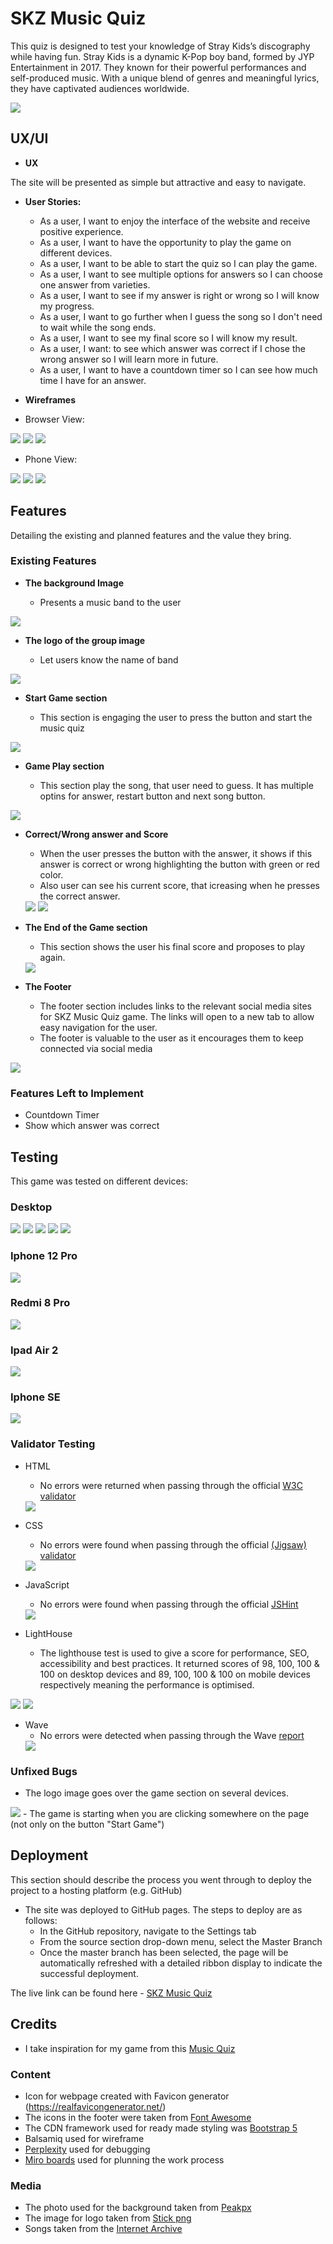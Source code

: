 # SKZ Music Quiz

This quiz is designed to test your knowledge of Stray Kids’s discography while having fun.
Stray Kids is a dynamic K-Pop boy band, formed by JYP Entertainment in 2017. They known for their powerful performances and self-produced music. With a unique blend of genres and meaningful lyrics, they have captivated audiences worldwide. 

<img src = "assets/docs/responsive-design.jpeg">

## UX/UI

- __UX__

The site will be presented as simple but attractive and easy to navigate. 

- __User Stories:__

   -  As a user, I want to enjoy the interface of the website and receive positive experience.
   -  As a user, I want to have the opportunity to play the game on different devices.
   -  As a user, I want to be able to start the quiz so I can play the game.
   -  As a user, I want to see multiple options for answers so I can choose one answer from varieties.
   -  As a user, I want to see if my answer is right or wrong so I will know my progress.
   -  As a user, I want to go further when I guess the song so I don't need to wait while the song ends.
   -  As a user, I want to see my final score so I will know my result.
   -  As a user, I want: to see which answer was correct if I chose the wrong answer so I will learn more in future.
   -  As a user, I want to have a countdown timer so I can see how much time I have for an answer.
   

- __Wireframes__

- Browser View:

<img src="assets/docs/wireframes/start-page-browser.png">

<img src="assets/docs/wireframes/play-game-browser.png">

<img src="assets/docs/wireframes/end-of-the-game-browser.png">

- Phone View:

<img src="assets/docs/wireframes/start-page-phone.jpeg">

<img src="assets/docs/wireframes/play-game-phone.jpeg">

<img src="assets/docs/wireframes/end-of-the-game-phone.jpeg">


## Features 

Detailing the existing and planned features and the value they bring.

### Existing Features

- __The background Image__

  - Presents a music band to the user

<img src = "assets/docs/features/hero-ph.jpg">

- __The logo of the group image__

  - Let users know the name of band

<img src = "assets/docs/features/logo.jpeg">

- __Start Game section__

  - This section is engaging the user to press the button and start the music quiz

<img src = "assets/docs/features/start-game-button.jpeg">

- __Game Play section__

  - This section play the song, that user need to guess. It has multiple optins for answer, restart button and next song button.

<img src = "assets/docs/features/multiple-answers.jpeg">

- __Correct/Wrong answer and Score__

  - When the user presses the button with the answer, it shows if this answer is correct or wrong highlighting the button with green or red color.
  - Also user can see his current score, that icreasing when he presses the correct answer.

  <img src = "assets/docs/features/correct-answer.jpeg">
  <img src = "assets/docs/features/wrong-answer.jpeg">

- __The End of the Game section__

   - This section shows the user his final score and proposes to play again.

   <img src = "assets/docs/features/end-of-game.jpeg">
 
- __The Footer__ 

  - The footer section includes links to the relevant social media sites for SKZ Music Quiz game. The links will open to a new tab to allow easy navigation for the user. 
  - The footer is valuable to the user as it encourages them to keep connected via social media

<img src = "assets/docs/features/footer.jpeg">

### Features Left to Implement

- Countdown Timer
- Show which answer was correct

## Testing 

This game was tested on different devices:
### Desktop 
<img src = "assets/docs/testing/desktop.png">
<img src = "assets/docs/testing/desktop1.png">
<img src = "assets/docs/testing/desktop2.png">
<img src = "assets/docs/testing/desktop3.png">
<img src = "assets/docs/testing/desktop4.png">

### Iphone 12 Pro
<img src = "assets/docs/testing/iphone12pro.png">

### Redmi 8 Pro
<img src = "assets/docs/testing/redmi8pro.jpg">

### Ipad Air 2
<img src = "assets/docs/testing/ipadair2.png">

### Iphone SE
<img src = "assets/docs/testing/iphonese.png">

### Validator Testing 

- HTML
  - No errors were returned when passing through the official [W3C validator](https://validator.w3.org/#validate_by_input)
  <img src="assets/docs/validator/HTML-validator.jpeg">

- CSS
  - No errors were found when passing through the official [(Jigsaw) validator](https://jigsaw.w3.org/css-validator/)
  <img src="assets/docs/validator/CSS-validator.jpeg">

- JavaScript
   - No errors were found when passing through the official [JSHint](https://jshint.com/)
   <img src = "assets/docs/validator/JSHint.jpeg">

- LightHouse
  - The lighthouse test is used to give a score for performance, SEO, accessibility and best practices.
It returned scores of 98, 100, 100 & 100 on desktop devices and 89, 100, 100 & 100 on mobile devices respectively meaning the performance is optimised.

<img src = "assets/docs/validator/Lighthouse-desktop.jpeg"> 
<img src = "assets/docs/validator/Lighthouse-mobile.jpeg">

- Wave
  - No errors were detected when passing through the Wave [report](https://wave.webaim.org/report#/https://anka-s.github.io/SKZ-Music-Quiz/)
  <img src = "assets/docs/validator/wave-validator.jpeg">

### Unfixed Bugs

- The logo image goes over the game section on several devices.
<img src = "assets/docs/testing/IphonSE.jpg">
- The game is starting when you are clicking somewhere on the page (not only on the button "Start Game")

## Deployment

This section should describe the process you went through to deploy the project to a hosting platform (e.g. GitHub) 

- The site was deployed to GitHub pages. The steps to deploy are as follows: 
  - In the GitHub repository, navigate to the Settings tab 
  - From the source section drop-down menu, select the Master Branch
  - Once the master branch has been selected, the page will be automatically refreshed with a detailed ribbon display to indicate the successful deployment. 

The live link can be found here - [SKZ Music Quiz](http://anka-s.github.io/skz-music-quiz/) 


## Credits 

- I take inspiration for my game from this [Music Quiz](https://github.com/Ezio2994/music-quiz/) 

### Content 

- Icon for webpage created with Favicon generator (https://realfavicongenerator.net/)
- The icons in the footer were taken from [Font Awesome](https://fontawesome.com/)
- The CDN framework used for ready made styling was [Bootstrap 5](https://getbootstrap.com/docs/5.0/getting-started/download/)
- Balsamiq used for wireframe
- [Perplexity](https://www.perplexity.ai/) used for debugging 
- [Miro boards](https://miro.com/app/board/uXjVK1tCs_I=/) used for plunning the work process


### Media

- The photo used for the background taken from [Peakpx](https://www.peakpx.com/) 
- The image for logo taken from [Stick png](https://www.stickpng.com/img/icons-logos-emojis/iconic-brands/stray-kids-logo)
- Songs taken from the [Internet Archive](https://archive.org/search?query=subject%3A%22Stray+Kids%22)
